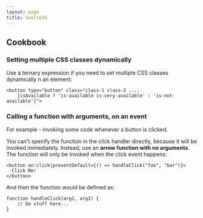 ```yaml
---
layout: page
title: SvelteJS
---
```


## Cookbook

### Setting multiple CSS classes dynamically

Use a ternary expression if you need to set multiple CSS classes dynamically n an element:

    <button type="button" class="class-1 class-2 ....
        {isAvailable ? 'is-available is-very-available' : 'is-not-available'}">

### Calling a function with arguments, on an event

For example - invoking some code whenever a button is clicked.

You can't specify the function in the click handler directly, because it will be invoked immediately. Instead, use an **arrow function with no arguments**. The function will only be invoked when the click event happens:

    <button on:click|preventDefault={() => handleClick("foo", "bar")}>
      Click Me!
    </button>

And then the function would be defined as:

    function handleClick(arg1, arg2) {
        // Do stuff here...
    }
